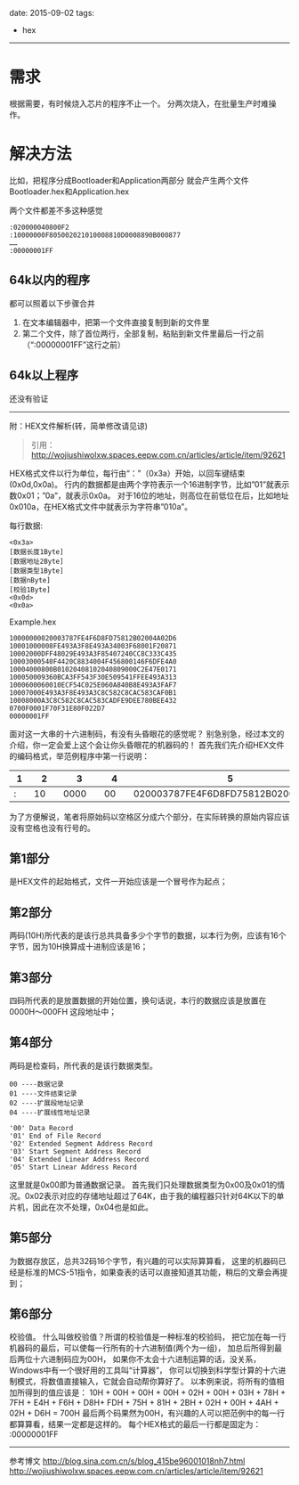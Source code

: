 
date: 2015-09-02
tags: 
- hex
---

# 需求
根据需要，有时候烧入芯片的程序不止一个。
分两次烧入，在批量生产时难操作。

<!--more-->

# 解决方法
比如，把程序分成Bootloader和Application两部分
就会产生两个文件Bootloader.hex和Application.hex

两个文件都差不多这种感觉
```
:020000040800F2
:10000000F805002021010008810D0008890B000877
……
:00000001FF
```

## 64k以内的程序
都可以照着以下步骤合并
1. 在文本编辑器中，把第一个文件直接复制到新的文件里
2. 第二个文件，除了首位两行，全部复制，粘贴到新文件里最后一行之前（“:00000001FF”这行之前）

## 64k以上程序
还没有验证

---

附：HEX文件解析(转，简单修改请见谅)
> 引用：http://wojiushiwolxw.spaces.eepw.com.cn/articles/article/item/92621

HEX格式文件以行为单位，每行由“：”（0x3a）开始，以回车键结束(0x0d,0x0a)。
行内的数据都是由两个字符表示一个16进制字节，比如”01”就表示数0x01；”0a”，就表示0x0a。
对于16位的地址，则高位在前低位在后，比如地址0x010a，在HEX格式文件中就表示为字符串”010a”。

每行数据:
```
<0x3a>
[数据长度1Byte]
[数据地址2Byte]
[数据类型1Byte]
[数据nByte]
[校验1Byte]
<0x0d>
<0x0a>
```
 
Example.hex
```
10000000020003787FE4F6D8FD75812B02004A02D6
10001000008FE493A3F8E493A34003F68001F20871
10002000DFF48029E493A3F85407240CC8C333C435
10003000540F4420C8834004F456800146F6DFE4A0
10004000800B01020408102040809000C2E47E0171
100050009360BCA3FF543F30E509541FFEE493A313
1000600060010ECF54C025E060A840B8E493A3FAF7
10007000E493A3F8E493A3C8C582C8CAC583CAF0B1
10008000A3C8C582C8CAC583CADFE9DEE780BEE432
0700F0001F70F31E80F022D7
00000001FF
```

面对这一大串的十六进制码，有没有头昏眼花的感觉呢？
别急别急，经过本文的介绍，你一定会爱上这个会让你头昏眼花的机器码的！
首先我们先介绍HEX文件的编码格式，举范例程序中第一行说明：

1|2|3|4|5|6
--|--|--|--|--|--
:　|10　|0000　|00　|020003787FE4F6D8FD75812B02004A02　|D6 


为了方便解说，笔者将原始码以空格区分成六个部分，在实际转换的原始内容应该没有空格也没有行号的。
## 第1部分
是HEX文件的起始格式，文件一开始应该是一个冒号作为起点；
## 第2部分
两码(10H)所代表的是该行总共具备多少个字节的数据，以本行为例，应该有16个字节，因为10H换算成十进制应该是16；
## 第3部分
四码所代表的是放置数据的开始位置，换句话说，本行的数据应该是放置在0000H～000FH 这段地址中；
## 第4部分
两码是检查码，所代表的是该行数据类型。
```
00 ----数据记录       
01 ----文件结束记录
02 ----扩展段地址记录
04 ----扩展线性地址记录

'00' Data Record
'01' End of File Record
'02' Extended Segment Address Record
'03' Start Segment Address Record
'04' Extended Linear Address Record
'05' Start Linear Address Record
```
这里就是0x00即为普通数据记录。
首先我们只处理数据类型为0x00及0x01的情况。0x02表示对应的存储地址超过了64K，由于我的编程器只针对64K以下的单片机，因此在次不处理，0x04也是如此。
## 第5部分
为数据存放区，总共32码16个字节，有兴趣的可以实际算算看，
这里的机器码已经是标准的MCS-51指令，如果查表的话可以直接知道其功能，稍后的文章会再提到；
## 第6部分
校验值。
什么叫做校验值？所谓的校验值是一种标准的校验码，
把它加在每一行机器码的最后，可以使每一行所有的十六进制值(两个为一组)，
加总后所得到最后两位十六进制码应为00H，
如果你不太会十六进制运算的话，没关系，Windows中有一个很好用的工具叫“计算器”，
你可以切换到科学型计算的十六进制模式，将数值直接输入，它就会自动帮你算好了。
以本例来说，将所有的值相加所得到的值应该是：
10H + 00H + 00H + 00H + 02H + 00H + 03H + 78H + 
7FH + E4H + F6H + D8H+ FDH + 75H + 81H + 2BH + 02H + 
00H + 4AH + 02H + D6H = 700H
最后两个码果然为00H，有兴趣的人可以把范例中的每一行都算算看，结果一定都是这样的。
每个HEX格式的最后一行都是固定为：
:00000001FF

---

参考博文
http://blog.sina.com.cn/s/blog_415be96001018nh7.html
http://wojiushiwolxw.spaces.eepw.com.cn/articles/article/item/92621
